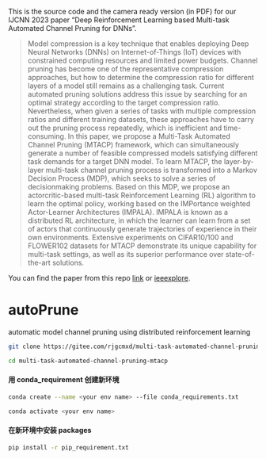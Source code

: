 This is the source code and the camera ready version (in PDF) for our IJCNN 2023 paper “Deep Reinforcement Learning based Multi-task Automated Channel Pruning for DNNs”.

> Model compression is a key technique that enables deploying Deep Neural Networks (DNNs) on Internet-of-Things (IoT) devices with constrained computing resources and limited power budgets. Channel pruning has become one of the representative compression approaches, but how to determine the compression ratio for different layers of a model still remains as a challenging task. Current automated pruning solutions address this issue by searching for an optimal strategy according to the target compression ratio. Nevertheless, when given a series of tasks with multiple compression ratios and different training datasets, these approaches have to carry out the pruning process repeatedly, which is inefficient and time-consuming. In this paper, we propose a Multi-Task Automated Channel Pruning (MTACP) framework, which can simultaneously generate a number of feasible compressed models satisfying different task demands for a target DNN model. To learn MTACP, the layer-by-layer multi-task channel pruning process is transformed into a Markov Decision Process (MDP), which seeks to solve a series of decisionmaking problems. Based on this MDP, we propose an actorcritic-based multi-task Reinforcement Learning (RL) algorithm to learn the optimal policy, working based on the IMPortance weighted Actor-Learner Architectures (IMPALA). IMPALA is known as a distributed RL architecture, in which the learner can learn from a set of actors that continuously generate trajectories of experience in their own environments. Extensive experiments on CIFAR10/100 and FLOWER102 datasets for MTACP demonstrate its unique capability for multi-task settings, as well as its superior performance over state-of-the-art solutions.

You can find the paper from this repo [link](https://github.com/fangvv/MTACP/blob/main/MTACP%20Paper%20Camera%20Ready.pdf) or [ieeexplore](https://doi.org/10.1109/IJCNN54540.2023.10191092).

# autoPrune
automatic model channel pruning using distributed reinforcement learning
```sh
git clone https://gitee.com/rjgcmxd/multi-task-automated-channel-pruning-mtacp.git
```
```sh
cd multi-task-automated-channel-pruning-mtacp
```
#### 用 conda_requirement 创建新环境
```sh
conda create --name <your env name> --file conda_requirements.txt
```
```sh
conda activate <your env name>
```

#### 在新环境中安装 packages
```sh
pip install -r pip_requirement.txt
```
